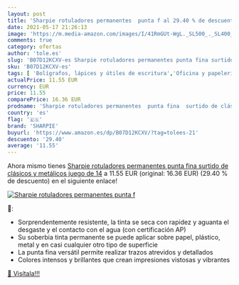```yaml
---
layout: post
title: 'Sharpie rotuladores permanentes  punta f al 29.40 % de descuento'
date: 2021-05-17 21:26:13
image: 'https://m.media-amazon.com/images/I/41RmGUt-WgL._SL500_._SL400_.jpg'
comments: true
category: ofertas
author: 'tole.es'
slug: 'B07D12KCXV-es Sharpie rotuladores permanentes punta fina surtido de...'
sku: 'B07D12KCXV-es'
tags: [ 'Bolígrafos, lápices y útiles de escritura','Oficina y papelería','Rotuladores permanentes','Rotuladores y subrayadores','rotuladores','sharpie', ]
actualPrice: 11.55 EUR
currency: EUR
price: 11.55
comparePrice: 16.36 EUR
prodname: 'Sharpie rotuladores permanentes  punta fina  surtido de clásicos y metálicos  juego de 14'
country: 'es'
flag: '🇪🇸'
brand: 'SHARPIE'
buyurl: 'https://www.amazon.es/dp/B07D12KCXV/?tag=tolees-21'
descuento: '29.40'
average: '11.55'
---
```


Ahora mismo tienes [Sharpie rotuladores permanentes  punta fina  surtido de clásicos y metálicos  juego de 14](https://www.amazon.es/dp/B07D12KCXV/?tag=tolees-21) a 11.55 EUR (original: 16.36 EUR) (29.40 %  de descuento) en el siguiente enlace!

[![Sharpie rotuladores permanentes  punta f](https://m.media-amazon.com/images/I/41RmGUt-WgL._SL500_._SL400_.jpg)](https://www.amazon.es/dp/B07D12KCXV/?tag=tolees-21)

🔎:

- Sorprendentemente resistente, la tinta se seca con rapidez y aguanta el desgaste y el contacto con el agua (con certificación AP)
- Su soberbia tinta permanente se puede aplicar sobre papel, plástico, metal y en casi cualquier otro tipo de superficie
- La punta fina versátil permite realizar trazos atrevidos y detallados
- Colores intensos y brillantes que crean impresiones vistosas y vibrantes

[🛒 Visítala!!!](https://www.amazon.es/dp/B07D12KCXV/?tag=tolees-21)
